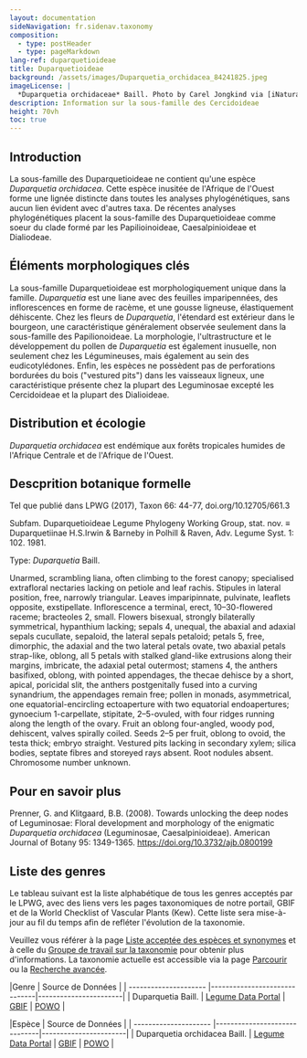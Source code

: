 ```yaml
---
layout: documentation
sideNavigation: fr.sidenav.taxonomy
composition:
  - type: postHeader
  - type: pageMarkdown
lang-ref: duparquetioideae
title: Duparquetioideae
background: /assets/images/Duparquetia_orchidacea_84241825.jpeg
imageLicense: |
  *Duparquetia orchidaceae* Baill. Photo by Carel Jongkind via [iNaturalist](https://www.gbif.org/occurrence/28187131755)
description: Information sur la sous-famille des Cercidoideae
height: 70vh
toc: true
---
```


## Introduction
La sous-famille des Duparquetioideae ne contient qu'une espèce *Duparquetia orchidacea*. Cette espèce inusitée de l'Afrique de l'Ouest forme une lignée distincte dans toutes les analyses phylogénétiques, sans aucun lien évident avec d'autres taxa. De récentes analyses phylogénétiques placent la sous-famille des Duparquetioideae comme soeur du clade formé par les Papilioinoideae, Caesalpinioideae et Dialiodeae.

## Éléments morphologiques clés
La sous-famille Duparquetioideae est morphologiquement unique dans la famille. *Duparquetia* est une liane avec des feuilles imparipennées, des inflorescences en forme de racème, et une gousse ligneuse, élastiquement déhiscente. Chez les fleurs de *Duparquetia*, l'étendard est extérieur dans le bourgeon, une caractéristique généralement observée seulement dans la sous-famille des Papilionoideae. La morphologie, l'ultrastructure et le développement du pollen de *Duparquetia* est également inusuelle, non seulement chez les Légumineuses, mais également au sein des eudicotylédones. Enfin, les espèces ne possèdent pas de perforations bordurées du bois ("vestured pits") dans les vaisseaux ligneux, une caractéristique présente chez la plupart des Leguminosae excepté les Cercidoideae et la plupart des Dialioideae.

## Distribution et écologie
*Duparquetia orchidacea* est endémique aux forêts tropicales humides de l'Afrique Centrale et de l'Afrique de l'Ouest.

## Descprition botanique formelle
Tel que publié dans LPWG (2017), Taxon 66: 44-77, doi.org/10.12705/661.3

Subfam. Duparquetioideae Legume Phylogeny Working Group, stat. nov. ≡ Duparquetiinae H.S.Irwin & Barneby in Polhill & Raven, Adv. Legume Syst. 1: 102. 1981.

Type: *Duparquetia* Baill.

Unarmed, scrambling liana, often climbing to the forest canopy; specialised extrafloral nectaries lacking on petiole and leaf rachis. Stipules in lateral position, free, narrowly triangular. Leaves imparipinnate, pulvinate, leaflets opposite, exstipellate. Inflorescence a terminal, erect, 10–30-flowered raceme; bracteoles 2, small. Flowers bisexual, strongly bilaterally symmetrical, hypanthium lacking; sepals 4, unequal, the abaxial and adaxial sepals cucullate, sepaloid, the lateral sepals petaloid; petals 5, free, dimorphic, the adaxial and the two lateral petals ovate, two abaxial petals strap-like, oblong, all 5 petals with stalked gland-like extrusions along their margins, imbricate, the adaxial petal outermost; stamens 4, the anthers basifixed, oblong, with pointed appendages, the thecae dehisce by a short, apical, poricidal slit, the anthers postgenitally fused into a curving synandrium, the appendages remain free; pollen in monads, asymmetrical, one equatorial-encircling ectoaperture with two equatorial endoapertures; gynoecium 1-carpellate, stipitate, 2–5-ovuled, with four ridges running along the length of the ovary. Fruit an oblong four-angled, woody pod, dehiscent, valves spirally coiled. Seeds 2–5 per fruit, oblong to ovoid, the testa thick; embryo straight. Vestured pits lacking in secondary xylem; silica bodies, septate fibres and storeyed rays absent. Root nodules absent. Chromosome number unknown.

## Pour en savoir plus
Prenner, G. and Klitgaard, B.B. (2008). Towards unlocking the deep nodes of Leguminosae: Floral development and morphology of the enigmatic *Duparquetia orchidacea* (Leguminosae, Caesalpinioideae). American Journal of Botany 95: 1349-1365. https://doi.org/10.3732/ajb.0800199


## Liste des genres
Le tableau suivant est la liste alphabétique de tous les genres acceptés par le LPWG, avec des liens vers les pages taxonomiques de notre portail, GBIF et de la World Checklist of Vascular Plants (Kew). Cette liste sera mise-à-jour au fil du temps afin de refléter l'évolution de la taxonomie.

Veuillez vous référer à la page [Liste acceptée des espèces et synonymes](/fr/taxonomy/species-list) et à celle du [Groupe de travail sur la taxonomie](/fr/working-groups/taxonomy) pour obtenir plus d'informations. La taxonomie actuelle est accessible via la page [Parcourir](/fr/taxonomy/browse) ou la [Recherche avancée](/fr/taxonomy/search).


|Genre                  |     Source de Données                     | 
| --------------------- |------------------------------|-----------------------|
|	Duparquetia Baill.	|	[Legume Data Portal](/fr/taxonomy/taxon/2779361) | [GBIF](https://www.gbif.org/species/2968139)	|	[POWO](https://powo.science.kew.org/taxon/urn:lsid:ipni.org:names:17014-1)	|




|Espèce                  |     Source de Données                     |
| --------------------- |------------------------------|-----------------------|
|	Duparquetia orchidacea Baill.	|	[Legume Data Portal](/fr/taxonomy/taxon/2779362) | [GBIF](https://www.gbif.org/species/2968140)	|	[POWO](https://powo.science.kew.org/taxon/urn:lsid:ipni.org:names:380758-1)	|
